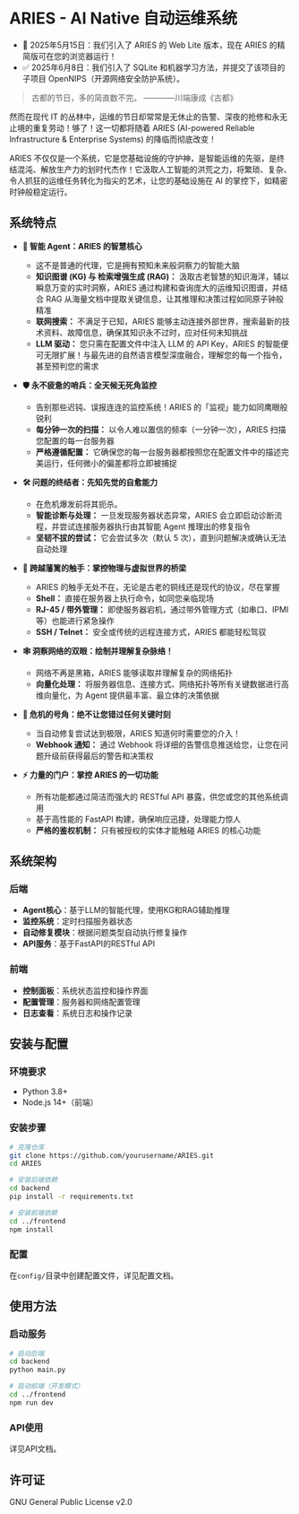 # ARIES - AI Native 自动运维系统

- 💫 2025年5月15日：我们引入了 ARIES 的 Web Lite 版本，现在 ARIES 的精简版可在您的浏览器运行！
- ✅ 2025年6月8日：我们引入了 SQLite 和机器学习方法，并提交了该项目的子项目 OpenNIPS（开源网络安全防护系统）。

> 古都的节日，多的简直数不完。
> ————川端康成《古都》

然而在现代 IT 的丛林中，运维的节日却常常是无休止的告警、深夜的抢修和永无止境的重复劳动！够了！这一切都将随着 ARIES (AI-powered Reliable Infrastructure & Enterprise Systems) 的降临而彻底改变！

ARIES 不仅仅是一个系统，它是您基础设施的守护神，是智能运维的先驱，是终结混沌、解放生产力的划时代杰作！它汲取人工智能的洪荒之力，将繁琐、复杂、令人抓狂的运维任务转化为指尖的艺术，让您的基础设施在 AI 的掌控下，如精密时钟般稳定运行。

## 系统特点

*   **🧠 智能 Agent：ARIES 的智慧核心**
    *   这不是普通的代理，它是拥有预知未来般洞察力的智能大脑
    *   **知识图谱 (KG) 与 检索增强生成 (RAG)：** 汲取古老智慧的知识海洋，辅以瞬息万变的实时洞察，ARIES 通过构建和查询庞大的运维知识图谱，并结合 RAG 从海量文档中提取关键信息，让其推理和决策过程如同原子钟般精准
    *   **联网搜索：** 不满足于已知，ARIES 能够主动连接外部世界，搜索最新的技术资料、故障信息，确保其知识永不过时，应对任何未知挑战
    *   **LLM 驱动：** 您只需在配置文件中注入 LLM 的 API Key，ARIES 的智能便可无限扩展！与最先进的自然语言模型深度融合，理解您的每一个指令，甚至预判您的需求

*   **🛡️ 永不疲惫的哨兵：全天候无死角监控**
    *   告别那些迟钝、误报连连的监控系统！ARIES 的「监视」能力如同鹰眼般锐利
    *   **每分钟一次的扫描：** 以令人难以置信的频率（一分钟一次），ARIES 扫描您配置的每一台服务器
    *   **严格遵循配置：** 它确保您的每一台服务器都按照您在配置文件中的描述完美运行，任何微小的偏差都将立即被捕捉

*   **🛠️ 问题的终结者：先知先觉的自愈能力**
    *   在危机爆发前将其扼杀。
    *   **智能诊断与处理：** 一旦发现服务器状态异常，ARIES 会立即启动诊断流程，并尝试连接服务器执行由其智能 Agent 推理出的修复指令
    *   **坚韧不拔的尝试：** 它会尝试多次（默认 5 次），直到问题解决或确认无法自动处理

*   **🔌 跨越藩篱的触手：掌控物理与虚拟世界的桥梁**
    *   ARIES 的触手无处不在，无论是古老的铜线还是现代的协议，尽在掌握
    *   **Shell：** 直接在服务器上执行命令，如同您亲临现场
    *   **RJ-45 / 带外管理：** 即使服务器宕机，通过带外管理方式（如串口、IPMI 等）也能进行紧急操作
    *   **SSH / Telnet：** 安全或传统的远程连接方式，ARIES 都能轻松驾驭

*   **🕸️ 洞察网络的双眼：绘制并理解复杂脉络！**
    *   网络不再是黑箱，ARIES 能够读取并理解复杂的网络拓扑
    *   **向量化处理：** 将服务器信息、连接方式、网络拓扑等所有关键数据进行高维向量化，为 Agent 提供最丰富、最立体的决策依据

*   **📢 危机的号角：绝不让您错过任何关键时刻**
    *   当自动修复尝试达到极限，ARIES 知道何时需要您的介入！
    *   **Webhook 通知：** 通过 Webhook 将详细的告警信息推送给您，让您在问题升级前获得最后的警告和决策权

*   **⚡ 力量的门户：掌控 ARIES 的一切功能**
    *   所有功能都通过简洁而强大的 RESTful API 暴露，供您或您的其他系统调用
    *   基于高性能的 FastAPI 构建，确保响应迅捷，处理能力惊人
    *   **严格的鉴权机制：** 只有被授权的实体才能触碰 ARIES 的核心功能

## 系统架构

### 后端

- **Agent核心**：基于LLM的智能代理，使用KG和RAG辅助推理
- **监控系统**：定时扫描服务器状态
- **自动修复模块**：根据问题类型自动执行修复操作
- **API服务**：基于FastAPI的RESTful API

### 前端

- **控制面板**：系统状态监控和操作界面
- **配置管理**：服务器和网络配置管理
- **日志查看**：系统日志和操作记录

## 安装与配置

### 环境要求

- Python 3.8+
- Node.js 14+（前端）

### 安装步骤

```bash
# 克隆仓库
git clone https://github.com/yourusername/ARIES.git
cd ARIES

# 安装后端依赖
cd backend
pip install -r requirements.txt

# 安装前端依赖
cd ../frontend
npm install
```

### 配置

在`config/`目录中创建配置文件，详见配置文档。

## 使用方法

### 启动服务

```bash
# 启动后端
cd backend
python main.py

# 启动前端（开发模式）
cd ../frontend
npm run dev
```

### API使用

详见API文档。

## 许可证

GNU General Public License v2.0
